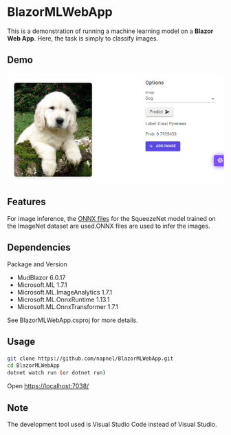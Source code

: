 # BlazorMLWebApp

This is a demonstration of running a machine learning model on a **Blazor Web App**.
Here, the task is simply to classify images.

## Demo

![picture 1](Docs/images/demo.png)  

## Features

For image inference, the [ONNX files](https://github.com/onnx/models/tree/main/vision/classification/squeezenet) for the SqueezeNet model trained on the ImageNet dataset are used.ONNX files are used to infer the images.

## Dependencies

Package and Version

* MudBlazor 6.0.17
* Microsoft.ML 1.7.1
* Microsoft.ML.ImageAnalytics 1.7.1
* Microsoft.ML.OnnxRuntime 1.13.1
* Microsoft.ML.OnnxTransformer 1.7.1

See BlazorMLWebApp.csproj for more details.

## Usage

```bash
git clone https://github.com/napnel/BlazorMLWebApp.git
cd BlazorMLWebApp
dotnet watch run (or dotnet run)
```

Open <https://localhost:7038/>

## Note

The development tool used is Visual Studio Code instead of Visual Studio.
